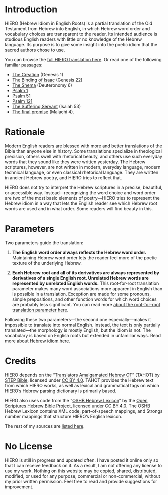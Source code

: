 # Introduction
HIERO (Hebrew Idiom in English Roots) is a partial translation of the Old Testament from Hebrew into English, in which Hebrew word order and vocabulary choices are transparent to the reader. Its intended audience is studious English readers with little or no knowledge of the Hebrew language. Its purpose is to give some insight into the poetic idiom that the sacred authors chose to use.

You can browse the [full HIERO translation here](http://gfassero.github.io/HIERO/read/). Or read one of the following familiar passages:
- [The Creation](http://gfassero.github.io/HIERO/output%20samples/creation.html) (Genesis 1)
- [The Binding of Isaac](http://gfassero.github.io/HIERO/output%20samples/akedah.html) (Genesis 22)
- [The Shema](http://gfassero.github.io/HIERO/output%20samples/shema.html) (Deuteronomy 6)
- [Psalm 1](http://gfassero.github.io/HIERO/output%20samples/psalm001.html)
- [Psalm 51](http://gfassero.github.io/HIERO/output%20samples/psalm051.html)
- [Psalm 121](http://gfassero.github.io/HIERO/output%20samples/psalm121.html)
- [The Suffering Servant](http://gfassero.github.io/HIERO/output%20samples/servant.html) (Isaiah 53)
- [The final promise](http://gfassero.github.io/HIERO/output%20samples/final.html) (Malachi 4).

# Rationale
Modern English readers are blessed with more and better translations of the Bible than anyone else in history. Some translations specialize in theological precision, others swell with rhetorical beauty, and others use such everyday words that they sound like they were written yesterday. The Hebrew scriptures, however, are not written in modern, everyday language, modern technical language, or even classical rhetorical language. They are written in ancient Hebrew poetry, and HIERO tries to reflect that.

HIERO does not try to interpret the Hebrew scriptures in a precise, beautiful, or accessible way. Instead—recognizing the word choice and word order are two of the most basic elements of poetry—HIERO tries to represent the Hebrew idiom in a way that lets the English reader see which Hebrew root words are used and in what order. Some readers will find beauty in this.

# Parameters
Two parameters guide the translation:

1. **The English word order always reflects the Hebrew word order.** Maintaining Hebrew word order lets the reader feel more of the poetic texture of the underlying Hebrew.

2. **Each Hebrew root and all of its derivatives are always represented by derivatives of a single English root. Unrelated Hebrew words are represented by unrelated English words.** This root-for-root translation parameter makes many word associations more apparent in English than is possible in a translation. Exception are made for some pronouns, simple prepositions, and other function words for which word choices are probably less significant. You can read more [about the root-for-root translation parameter here](lexicon.md).

Following these two parameters—the second one especially—makes it impossible to translate into normal English. Instead, the text is only partially translated—the morphology is mostly English, but the idiom is not. The vocabulary is based on English roots but extended in unfamiliar ways. Read more [about Hebrew idiom here](reading.md).

# Credits
HIERO depends on the “[Translators Amalgamated Hebrew OT](http://github.com/STEPBible/STEPBible-Data/tree/master/Translators%20Amalgamated%20OT%2BNT)” (TAHOT) by [STEP Bible](http://www.stepbible.org/), licensed under [CC BY 4.0](http://creativecommons.org/licenses/by/4.0/). TAHOT provides the Hebrew text from which HIERO works, as well as lexical and grammatical tags on which HIERO’s Hebrew parsing dictionary is primarily based.

HIERO also uses code from the “[OSHB Hebrew Lexicon](http://github.com/openscriptures/HebrewLexicon/blob/master/LexicalIndex.xml)” by the [Open Scriptures Hebrew Bible Project](http://hb.openscriptures.org/), licensed under [CC BY 4.0](http://creativecommons.org/licenses/by/4.0/). The OSHB Hebrew Lexicon contains XML code, part-of-speech mappings, and Strongs number mappings that structure HIERO’s English lexicon.

The rest of my sources are [listed here](sources.md).

# No License
HIERO is still in progress and updated often. I have posted it online only so that I can receive feedback on it. As a result, I am not offering any license to use my work. Nothing on this website may be copied, shared, distributed, modified, or used for any purpose, commercial or non-commercial, without my prior written permission. Feel free to read and provide suggestions for improvement.
